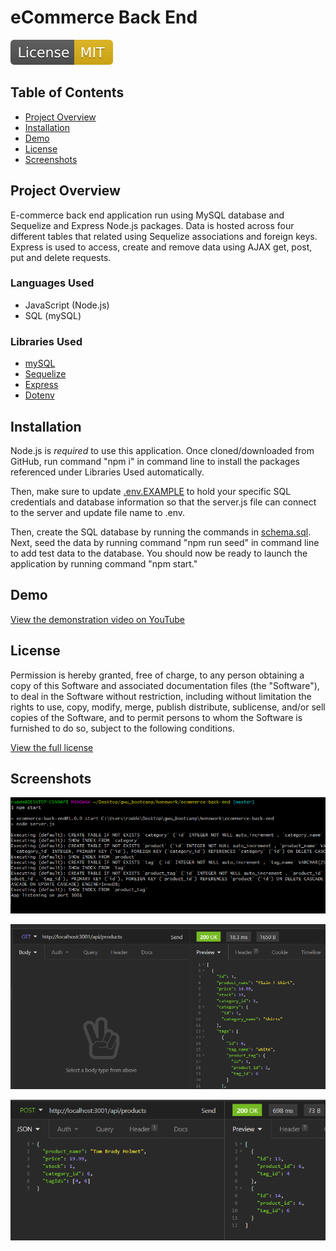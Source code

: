 # eCommerce Back End
![MIT license badge](./images/mit-license.svg)

## Table of Contents
- [Project Overview](#project-overview) 
- [Installation](#installation)
- [Demo](#demo)
- [License](#license)
- [Screenshots](#screenshots)

## Project Overview
E-commerce back end application run using MySQL database and Sequelize and Express Node.js packages. Data is hosted across four different tables that related using Sequelize associations and foreign keys. Express is used to access, create and remove data using AJAX get, post, put and delete requests.

### Languages Used
- JavaScript (Node.js)
- SQL (mySQL)

### Libraries Used
- [mySQL](https://www.npmjs.com/package/mysql)
- [Sequelize](https://www.npmjs.com/package/sequelize)
- [Express](https://www.npmjs.com/package/express)
- [Dotenv](https://www.npmjs.com/package/dotenv)

## Installation
Node.js is _required_ to use this application. Once cloned/downloaded from GitHub, run command "npm i" in command line to install the packages referenced under Libraries Used automatically. 

Then, make sure to update [.env.EXAMPLE](./.env.EXAMPLE) to hold your specific SQL credentials and database information so that the server.js file can connect to the server and update file name to .env. 

Then, create the SQL database by running the commands in [schema.sql](./db/schema.sql). Next, seed the data by running command "npm run seed" in command line to add test data to the database. You should now be ready to launch the application by running command "npm start."

## Demo
[View the demonstration video on YouTube](https://youtu.be/7qYkzvuhWlI)

## License
Permission is hereby granted, free of charge, to any person obtaining a copy of this Software and associated documentation files (the "Software"), to deal in the Software without  restriction, including without limitation the rights to use, copy, modify, merge, publish distribute, sublicense, and/or sell copies of the Software, and to permit persons to whom the Software is furnished to do so, subject to the following conditions.

[View the full license](./LICENSE)

## Screenshots
![Application initialized in Git Bash](./images/initialization.png)

![GET request to server for all records in Products table](./images/get-products-all.png)

![POST request to create new record in Products table](./images/post-product.png)
